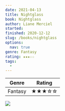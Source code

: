 ```yaml
---
date: 2021-04-13
title: Nightglass 
book: Nightglass 
author: Liane Merciel
started:
finished: 2020-12-12
slug: /books/nightglass
options:
  nav: true
genre: Fantasy
rating: ★★★☆☆
tags:
  - 
---
```


| Genre   | Rating |
| ------- | ------ |
| Fantasy | ★★★☆☆  |

![](https://m.media-amazon.com/images/I/515Wn2qMjuL.jpg)
